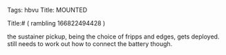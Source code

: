 Tags: hbvu
Title: MOUNTED
  
Title:# ( rambling 166822494428 )  
  
the sustainer pickup, being the choice of fripps and edges, gets deployed. still needs to work out how to connect the battery though.  

